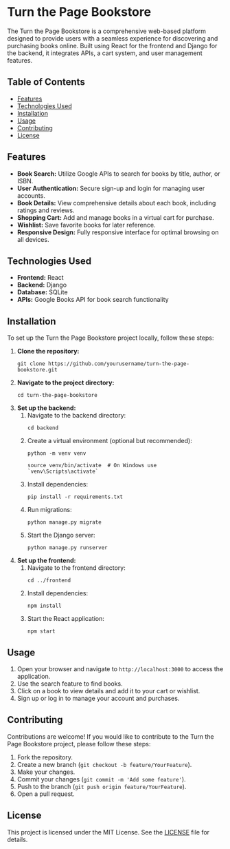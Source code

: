 <h1>Turn the Page Bookstore</h1>
<p>The Turn the Page Bookstore is a comprehensive web-based platform designed to provide users with a seamless experience for discovering and purchasing books online. Built using React for the frontend and Django for the backend, it integrates APIs, a cart system, and user management features.</p>

<h2>Table of Contents</h2>
<ul>
    <li><a href="#">Features</a></li>
    <li><a href="#">Technologies Used</a></li>
    <li><a href="#">Installation</a></li>
    <li><a href="#">Usage</a></li>
    <li><a href="#">Contributing</a></li>
    <li><a href="#">License</a></li>
</ul>

<h2>Features</h2>
<ul>
    <li><strong>Book Search:</strong> Utilize Google APIs to search for books by title, author, or ISBN.</li>
    <li><strong>User Authentication:</strong> Secure sign-up and login for managing user accounts.</li>
    <li><strong>Book Details:</strong> View comprehensive details about each book, including ratings and reviews.</li>
    <li><strong>Shopping Cart:</strong> Add and manage books in a virtual cart for purchase.</li>
    <li><strong>Wishlist:</strong> Save favorite books for later reference.</li>
    <li><strong>Responsive Design:</strong> Fully responsive interface for optimal browsing on all devices.</li>
</ul>

<h2>Technologies Used</h2>
<ul>
    <li><strong>Frontend:</strong> React</li>
    <li><strong>Backend:</strong> Django</li>
    <li><strong>Database:</strong> SQLite</li>
    <li><strong>APIs:</strong> Google Books API for book search functionality</li>
</ul>

<h2>Installation</h2>
<p>To set up the Turn the Page Bookstore project locally, follow these steps:</p>
<ol>
    <li><strong>Clone the repository:</strong>
        <pre><code>git clone https://github.com/yourusername/turn-the-page-bookstore.git</code></pre>
    </li>
    <li><strong>Navigate to the project directory:</strong>
        <pre><code>cd turn-the-page-bookstore</code></pre>
    </li>
    <li><strong>Set up the backend:</strong>
        <ol>
            <li>Navigate to the backend directory:
                <pre><code>cd backend</code></pre>
            </li>
            <li>Create a virtual environment (optional but recommended):
                <pre><code>python -m venv venv</code></pre>
                <pre><code>source venv/bin/activate  # On Windows use `venv\Scripts\activate`</code></pre>
            </li>
            <li>Install dependencies:
                <pre><code>pip install -r requirements.txt</code></pre>
            </li>
            <li>Run migrations:
                <pre><code>python manage.py migrate</code></pre>
            </li>
            <li>Start the Django server:
                <pre><code>python manage.py runserver</code></pre>
            </li>
        </ol>
    </li>
    <li><strong>Set up the frontend:</strong>
        <ol>
            <li>Navigate to the frontend directory:
                <pre><code>cd ../frontend</code></pre>
            </li>
            <li>Install dependencies:
                <pre><code>npm install</code></pre>
            </li>
            <li>Start the React application:
                <pre><code>npm start</code></pre>
            </li>
        </ol>
    </li>
</ol>

<h2>Usage</h2>
<ol>
    <li>Open your browser and navigate to <code>http://localhost:3000</code> to access the application.</li>
    <li>Use the search feature to find books.</li>
    <li>Click on a book to view details and add it to your cart or wishlist.</li>
    <li>Sign up or log in to manage your account and purchases.</li>
</ol>

<h2>Contributing</h2>
<p>Contributions are welcome! If you would like to contribute to the Turn the Page Bookstore project, please follow these steps:</p>
<ol>
    <li>Fork the repository.</li>
    <li>Create a new branch (<code>git checkout -b feature/YourFeature</code>).</li>
    <li>Make your changes.</li>
    <li>Commit your changes (<code>git commit -m 'Add some feature'</code>).</li>
    <li>Push to the branch (<code>git push origin feature/YourFeature</code>).</li>
    <li>Open a pull request.</li>
</ol>

<h2>License</h2>
<p>This project is licensed under the MIT License. See the <a href="LICENSE">LICENSE</a> file for details.</p>

